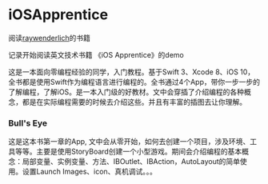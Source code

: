 # iOSApprentice
阅读[raywenderlich](https://www.raywenderlich.com)的书籍

记录开始阅读英文技术书籍 《iOS Apprentice》的demo

这是一本面向零编程经验的同学，入门教程。基于Swift 3、Xcode 8、iOS 10，全书都是使用Swift作为编程语言进行编程的。全书通过4个App，带你一步一步的了解编程，了解iOS。是一本入门级的好教材。文中会穿插了介绍编程的各种概念，都是在实际编程需要的时候去介绍这些。并且有丰富的插图去让你理解。


### Bull's Eye

这是这本书第一章的App, 文中会从零开始，如何去创建一个项目，涉及环境、工具等等。主要是使用StoryBoard创建一个小型游戏。期间会介绍编程的基本概念：局部变量、实例变量、方法、IBOutlet、IBAction，AutoLayout的简单使用。设置Launch Images、icon、真机调试。。。
